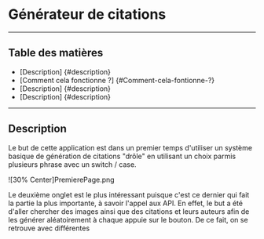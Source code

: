 # Générateur de citations

---

## Table des matières

- [Description] {#description}
- [Comment cela fonctionne ?] {#Comment-cela-fontionne-?}
- [Description] {#description}
- [Description] {#description}

---

## Description

Le but de cette application est dans un premier temps d'utiliser un système basique de génération de citations "drôle" en utilisant un choix parmis plusieurs phrase avec un switch / case. 

![30% Center]PremierePage.png

Le deuxième onglet est le plus intéressant puisque c'est ce dernier qui fait la partie la plus importante, à savoir l'appel aux API. 
En effet, le but a été d'aller chercher des images ainsi que des citations et leurs auteurs afin de les générer aléatoirement à chaque appuie sur le bouton. 
De ce fait, on se retrouve avec différentes 
